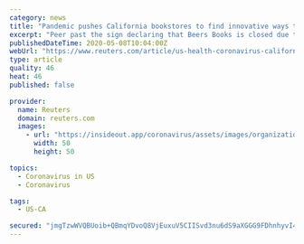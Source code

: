 ```yaml
---
category: news
title: "Pandemic pushes California bookstores to find innovative ways to keep customers"
excerpt: "Peer past the sign declaring that Beers Books is closed due to coronavirus restrictions, and you can see boxes stacked high on pallets and bins waiting to be filled with orders, as the 85-year-old Sacramento institution prepares to reopen on Friday."
publishedDateTime: 2020-05-08T10:04:00Z
webUrl: "https://www.reuters.com/article/us-health-coronavirus-california-books-idUSKBN22K18H"
type: article
quality: 46
heat: 46
published: false

provider:
  name: Reuters
  domain: reuters.com
  images:
    - url: "https://insideout.app/coronavirus/assets/images/organizations/reuters.com-50x50.jpg"
      width: 50
      height: 50

topics:
  - Coronavirus in US
  - Coronavirus

tags:
  - US-CA

secured: "jmgTzwWVQBUoib+QBmqYDvoQ8VjEuxuV5CIISvd3nu6dS9aXGGG9FDhnhyvI4UgcB18DoPm/A5p2cq36rkvs6DqN5S+6aUfp4luj0WHaZAwX2GrTMO39GtjR5XkzibwySTdGNDHtRFx3r9zIarhokgZaLfvcbCo7uF8Txux/lPP6OYYh+VVw/KNP3jACBTvySHMANLwOB2YCU84nVOHxG+sSp5XoSHfT18TAJ1Rj9ZFYXnqdLt/mqOJX7R88n/T3iK2xl6MJpBf3vF9TFaD5O2eDza8I8kZ+a1B62I1DbnezslnLcHRonwnqAh1XduNA;8oik8fXo8ZMuhlWQx4EajQ=="
---
```


